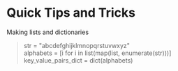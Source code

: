 
# Quick Tips and Tricks
 
Making lists and dictionaries  
> str = "abcdefghijklmnopqrstuvwxyz"  
> alphabets = [i for i in list(map(list, enumerate(str)))]  
> key_value_pairs_dict = dict(alphabets)

  